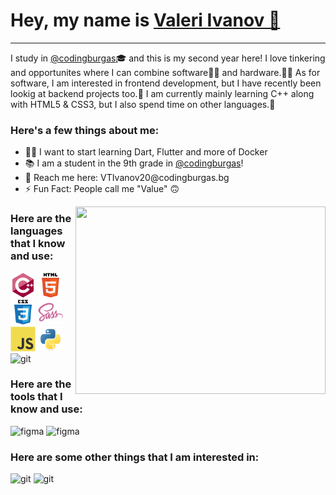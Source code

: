 <!DOCTYPE html>
<html lang="en">
<head>
     <link rel="stylesheet" href="https://cdn.jsdelivr.net/gh/devicons/devicon@v2.14.0/devicon.min.css"> 
</head>
<body>
    <h1>Hey, my name is <a href="https://github.com/VTIvanov20">Valeri Ivanov 👋</a></h1>
    <hr>
    <p>I study in <a href="https://github.com/codingburgas">@codingburgas</a>🎓 and this is my second year here! I love tinkering and opportunites where I can combine software👨‍💻 and hardware.👨‍🏭 As for software, I am interested in frontend development, but I have recently been lookig at backend projects too.🤔
    I am currently mainly learning C++ along with HTML5 & CSS3, but I also spend time on other languages.🤹</p>
    <h3>Here's a few things about me:</h3>
    <ul>
        <li>👨‍💻 I want to start learning Dart, Flutter and more of Docker</li>
        <li>📚 I am a student in the 9th grade in <a href="https://github.com/codingburgas">@codingburgas</a>!</li>
        <li>📧 Reach me here: VTIvanov20@codingburgas.bg</li>
        <li>⚡️ Fun Fact: People call me "Value" 🙃</li>
    </ul>
    <img align=right src="https://assets.materialup.com/uploads/3fb30856-aae4-40b6-b9a4-308bded3488b/preview.gif" height="300px", width="400px">
    <h3>Here are the languages that I know and use:</h3> 
    <p align="left"> 
        <img src="https://raw.githubusercontent.com/devicons/devicon/master/icons/cplusplus/cplusplus-original.svg" alt="cplusplus" width="40" height="40"/>
        <img src="https://raw.githubusercontent.com/devicons/devicon/master/icons/html5/html5-original-wordmark.svg" alt="html5" width="40" height="40"/>
        <img src="https://raw.githubusercontent.com/devicons/devicon/master/icons/css3/css3-original-wordmark.svg" alt="css3" width="40" height="40"/>
        <img src="https://raw.githubusercontent.com/devicons/devicon/master/icons/sass/sass-original.svg" alt="sass" width="40" height="40"/>     
        <img src="https://raw.githubusercontent.com/devicons/devicon/master/icons/javascript/javascript-original.svg" alt="javascript" width="40" height="40"/>
        <img src="https://raw.githubusercontent.com/devicons/devicon/master/icons/python/python-original.svg" alt="python" width="40" height="40"/>      
        <img src="https://www.vectorlogo.zone/logos/git-scm/git-scm-icon.svg" alt="git" width="40" height="40"/>
    </p> 
    <h3>Here are the tools that I know and use:</h3> 
    <p align="left"> 
        <img src="https://www.vectorlogo.zone/logos/figma/figma-icon.svg" alt="figma" width="40" height="40"/>
        <img src="https://www.vectorlogo.zone/logos/visualstudio_code/visualstudio_code-icon.svg" alt="figma" width="40" height="40"/>
    </p> 
    <h3>Here are some other things that I am interested in:</h3>
    <p>
        <img src="https://www.vectorlogo.zone/logos/raspberrypi/raspberrypi-icon.svg" alt="git" width="40" height="40"/>   
        <img src="https://www.vectorlogo.zone/logos/arduino/arduino-icon.svg" alt="git" width="40" height="40"/> 
    </p>
</body>
</html>
